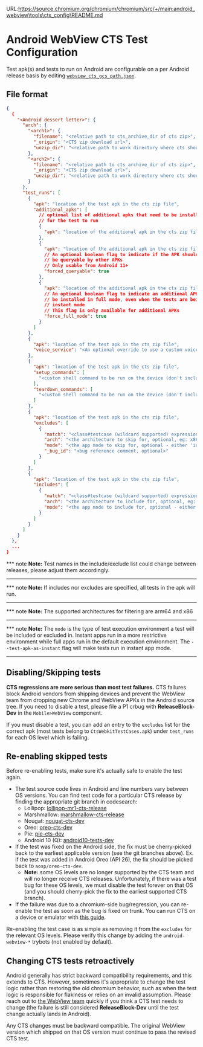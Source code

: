 URL:https://source.chromium.org/chromium/chromium/src/+/main:android_webview\tools\cts_config\README.md
# Android WebView CTS Test Configuration

Test apk(s) and tests to run on Android are configurable on a per
Android release basis by editing
[`webview_cts_gcs_path.json`](webview_cts_gcs_path.json).

## File format
```json
{
  {
    "<Android dessert letter>": {
      "arch": {
        "<arch1>": {
          "filename": "<relative path to cts_archive_dir of cts zip>",
          "_origin": "<CTS zip download url>",
          "unzip_dir": "<relative path to work directory where cts should be unzipped to>"
        },
        "<arch2>": {
          "filename": "<relative path to cts_archive_dir of cts zip>",
          "_origin": "<CTS zip download url>",
          "unzip_dir": "<relative path to work directory where cts should be unzipped to>"
        }
      },
      "test_runs": [
        {
          "apk": "location of the test apk in the cts zip file",
          "additional_apks": [
            // optional list of additional apks that need to be installed
            // for the test to run
            {
              "apk": "location of the additional apk in the cts zip file",
            },
            {
              "apk": "location of the additional apk in the cts zip file",
              // An optional boolean flag to indicate if the APK should
              // be queryable by other APKs
              // Only usable from Android 11+
              "forced_queryable": true
            },
            {
              "apk": "location of the additional apk in the cts zip file",
              // An optional boolean flag to indicate an additional APK should always
              // be installed in full mode, even when the tests are being run in
              // instant mode
              // This flag is only available for additional APKs
              "force_full_mode": true
            }
          ]
        },
        {
          "apk": "location of the test apk in the cts zip file",
          "voice_service": "<An optional override to use a custom voice service, eg: android.assist.service/.MainInteractionService - used by CTS assistant tests>"
        },
        {
          "apk": "location of the test apk in the cts zip file",
          "setup_commands": [
            "<custom shell command to be run on the device (don't include 'adb shell') as a setup step>"
          ],
          "teardown_commands": [
            "<custom shell command to be run on the device (don't include 'adb shell') as a teardown step>"
          ]
        },
        {
          "apk": "location of the test apk in the cts zip file",
          "excludes": [
            {
              "match": "<class#testcase (wildcard supported) expression of test to skip>",
              "arch": "<the architecture to skip for, optional, eg: x86 - if not provided, will match all architectures>",
              "mode": "<the app mode to skip for, optional - either 'instant' or 'full' - if not provided, will run in all modes>",
              "_bug_id": "<bug reference comment, optional>"
            }
          ]
        },
        {
          "apk": "location of the test apk in the cts zip file",
          "includes": [
            {
              "match": "<class#testcase (wildcard supported) expression of test to run>",
              "arch": "<the architecture to include for, optional, eg: arm64 - if not provided, will match all architectures>",
              "mode": "<the app mode to include for, optional - either 'instant' or 'full' - if not provided, will run in all modes>"
            }
          ]
        }
      ]
    }
  },
  ...
}
```

*** note
**Note:** Test names in the include/exclude list could change between releases,
please adjust them accordingly.
***

*** note
**Note:** If includes nor excludes are specified, all tests in the apk will run.
***

*** note
**Note:** The supported architectures for filtering are arm64 and x86
***

*** note
**Note:** The `mode` is the type of test execution environment a test will be
included or excluded in. Instant apps run in a more restrictive environment
while full apps run in the default execution environment.
The `--test-apk-as-instant` flag will make tests run in instant app mode.
***

## Disabling/Skipping tests

**CTS regressions are more serious than most test failures.** CTS failures block
Android vendors from shipping devices and prevent the WebView team from dropping
new Chrome and WebView APKs in the Android source tree. If you need to disable a
test, please file a P1 crbug with **ReleaseBlock-Dev** in the `Mobile>WebView`
component.

If you must disable a test, you can add an entry to the `excludes` list for the
correct apk (most tests belong to `CtsWebkitTestCases.apk`) under `test_runs`
for each OS level which is failing.

## Re-enabling skipped tests

Before re-enabling tests, make sure it's actually safe to enable the test again.

* The test source code lives in Android and line numbers vary between OS
  versions. You can find test code for a particular CTS release by finding the
  appropriate git branch in codesearch:
    * Lollipop: [lollipop-mr1-cts-release]
    * Marshmallow: [marshmallow-cts-release]
    * Nougat: [nougat-cts-dev]
    * Oreo: [oreo-cts-dev]
    * Pie: [pie-cts-dev]
    * Android 10 (Q): [android10-tests-dev]
* If the test was fixed on the Android side, the fix must be cherry-picked back
  to the earliest applicable version (see the git branches above). Ex. if the
  test was added in Android Oreo (API 26), the fix should be picked back to
  `aosp/oreo-cts-dev`.
    * **Note:** some OS levels are no longer supported by the CTS team and will
      no longer receive CTS releases. Unfortunately, if there was a test bug for
      these OS levels, we must disable the test forever on that OS (and you
      should cherry-pick the fix to the earliest supported CTS branch).
* If the failure was due to a chromium-side bug/regression, you can re-enable
  the test as soon as the bug is fixed on trunk. You can run CTS on a device or
  emulator with [this guide](/android_webview/docs/test-instructions.md#cts).

Re-enabling the test case is as simple as removing it from the `excludes` for
the relevant OS levels. Please verify this change by adding the
`android-webview-*` trybots (not enabled by default).

## Changing CTS tests retroactively

Android generally has strict backward compatibility requirements, and this
extends to CTS. However, sometimes it's appropriate to change the test logic
rather than restoring the old chromium behavior, such as when the test logic is
responsible for flakiness or relies on an invalid assumption. Please reach out
to [the WebView team][1] quickly if you think a CTS test needs to change (the
failure is still considered **ReleaseBlock-Dev** until the test change actually
lands in Android).

Any CTS changes must be backward compatible. The original WebView version which
shipped on that OS version must continue to pass the revised CTS test.

[1]: https://groups.google.com/a/chromium.org/forum/#!forum/android-webview-dev
[lollipop-mr1-cts-release]: https://cs.android.com/android/platform/superproject/+/lollipop-mr1-cts-release:cts/tests/tests/webkit/src/android/webkit/cts/
[marshmallow-cts-release]: https://cs.android.com/android/platform/superproject/+/marshmallow-cts-release:cts/tests/tests/webkit/src/android/webkit/cts/
[nougat-cts-dev]: https://cs.android.com/android/platform/superproject/+/nougat-cts-dev:cts/tests/tests/webkit/src/android/webkit/cts/
[oreo-cts-dev]: https://cs.android.com/android/platform/superproject/+/oreo-cts-dev:cts/tests/tests/webkit/src/android/webkit/cts/
[pie-cts-dev]: https://cs.android.com/android/platform/superproject/+/pie-cts-dev:cts/tests/tests/webkit/src/android/webkit/cts/
[android10-tests-dev]: https://cs.android.com/android/platform/superproject/+/android10-tests-dev:cts/tests/tests/webkit/src/android/webkit/cts/
